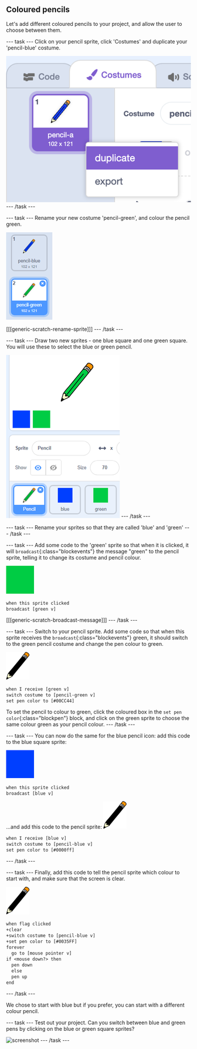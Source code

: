 ## Coloured pencils

Let's add different coloured pencils to your project, and allow the user to choose between them.

--- task ---
Click on your pencil sprite, click 'Costumes' and duplicate your 'pencil-blue' costume.

![screenshot](images/paint-blue-duplicate.png)
--- /task ---

--- task ---
Rename your new costume 'pencil-green', and colour the pencil green.

![screenshot](images/paint-pencil-green.png)

[[[generic-scratch-rename-sprite]]]
--- /task ---

--- task ---
Draw two new sprites - one blue square and one green square. You will use these to select the blue or green pencil.

![screenshot](images/paint-selectors.png)
--- /task ---

--- task ---
Rename your sprites so that they are called 'blue' and 'green'
--- /task ---

--- task ---
Add some code to the 'green' sprite so that when it is clicked, it will `broadcast`{:class="blockevents"} the message "green" to the pencil sprite, telling it to change its costume and pencil colour.

![green square](images/green_square.png)
```blocks
when this sprite clicked
broadcast [green v]
```

[[[generic-scratch-broadcast-message]]]
--- /task ---

--- task ---
Switch to your pencil sprite. Add some code so that when this sprite receives the `broadcast`{:class="blockevents"} green, it should switch to the green pencil costume and change the pen colour to green.

![pencil](images/pencil.png)

```blocks
when I receive [green v]
switch costume to [pencil-green v]
set pen color to [#00CC44]
```

To set the pencil to colour to green, click the coloured box in the `set pen color`{:class="blockpen"} block, and click on the green sprite to choose the same colour green as your pencil colour.
--- /task ---

--- task ---
You can now do the same for the blue pencil icon: add this code to the blue square sprite:

![blue_square](images/blue_square.png)
```blocks
when this sprite clicked
broadcast [blue v]
```

...and add this code to the pencil sprite:
![pencil](images/pencil.png)
```blocks
when I receive [blue v]
switch costume to [pencil-blue v]
set pen color to [#0000ff]
```
--- /task --- 

--- task ---
Finally, add this code to tell the pencil sprite which colour to start with, and make sure that the screen is clear.

![pencil](images/pencil.png)
```blocks
when flag clicked
+clear
+switch costume to [pencil-blue v]
+set pen color to [#0035FF]
forever
  go to [mouse pointer v]
if <mouse down?> then
  pen down
  else
  pen up
end
```
--- /task ---

We chose to start with blue but if you prefer, you can start with a different colour pencil.

--- task ---
Test out your project. Can you switch between blue and green pens by clicking on the blue or green square sprites?

![screenshot](images/paint-pens-test.png)
--- /task ---

